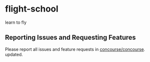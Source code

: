 # flight-school
learn to fly

## Reporting Issues and Requesting Features

Please report all issues and feature requests in [concourse/concourse](https://github.com/concourse/concourse/issues).
updated.
